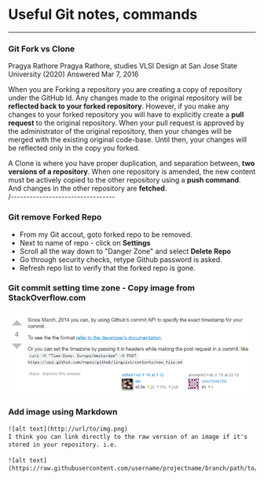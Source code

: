 # Useful Git notes, commands

--------------------------------
### Git Fork vs Clone
Pragya Rathore
Pragya Rathore, studies VLSI Design at San Jose State University (2020)
Answered Mar 7, 2016

When you are Forking a repository you are creating a copy of repository under the GitHub Id. Any changes made to the original repository will be **reflected back to your forked repository**. However, if you make any changes to your forked repository you will have to explicitly create a **pull request** to the original repository. When your pull request is approved by the administrator of the original repository, then your changes will be merged with the existing original code-base. Until then, your changes will be reflected only in the copy you forked.

A Clone is where you have proper duplication, and separation between, **two versions of a repository**. When one repository is amended, the new content must be actively copied to the other repository using a **push command**. And changes in the other repository are **fetched**.  
/---------------------------------  

### Git remove Forked Repo
 - From my Git accout, goto forked repo to be removed.
 - Next to name of repo - click on **Settings**
 - Scroll all the way down to "Danger Zone" and select **Delete Repo**
 - Go through security checks, retype Github password is asked.
 - Refresh repo list to verify that the forked repo is gone.
 
### Git commit setting time zone - Copy image from StackOverflow.com
![add timezone to git commit](git-timezone.png)


### Add image using Markdown
```
![alt text](http://url/to/img.png)  
I think you can link directly to the raw version of an image if it's stored in your repository. i.e.  

![alt text](https://raw.githubusercontent.com/username/projectname/branch/path/to/img.png)"  
```


